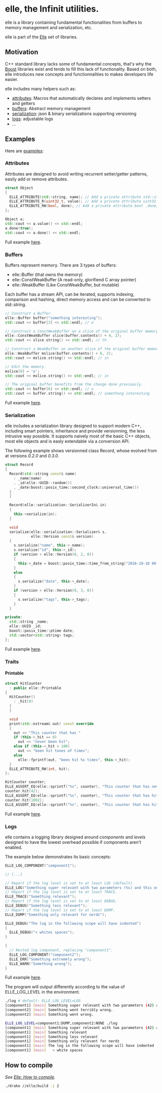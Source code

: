 # elle, the Infinit utilities.

elle is a library containing fundamental functionalities from buffers to memory management and serialization, etc.

elle is part of the [Elle](https://github.com/infinit/elle) set of libraries.

## Motivation

C++ standard library lacks some of fundamental concepts, that's why the [Boost](http://www.boost.org) libraries exist and tends to fill this lack of functionality. Based on both, elle introduces new concepts and functionnalities to makes developers life easier.

elle includes many helpers such as:

* [attributes](#attributes): Macros that automatically declares and implements setters and getters
* [buffers](#buffers): Abstract memory management
* [serialization](#serialization): json & binary serializations supporting versioning
* [logs](#logs): adjustable logs
* ...

## Examples

Here are [examples](examples):

### Attributes

Attributes are designed to avoid writing recurrent setter/getter patterns, easily add or remove attributes.

```cpp
struct Object
{
  ELLE_ATTRIBUTE(std::string, name); // Add a private attribute std::string _name.
  ELLE_ATTRIBUTE_R(uint32_t, value); // Add a private attribute uint32_t _value and a getter uint32_t value() const.
  ELLE_ATTRIBUTE_RW(bool, done); // Add a private attribute bool _done, a getter bool done() const and a setter void done(bool);
};

Object a;
std::cout << a.value() << std::endl;
a.done(true);
std::cout << a.done() << std::endl;
```
Full example [here](https://github.com/infinit/elle/elle/examples/attributes.cc).

### Buffers

Buffers represent memory. There are 3 types of buffers:
- elle::Buffer (that owns the memory)
- elle::ConstWeakBuffer (A read-only, glorifiend C array pointer)
- elle::WeakBuffer (Like ConstWeakBuffer, but mutable)

Each buffer has a stream API, can be iterated, supports indexing, comparison and hashing, direct memory access and can be converted to std::string.

```cpp
// Construct a Buffer.
elle::Buffer buffer("something interesting");
std::cout << buffer[3] << std::endl; // e

// Construct a ConstWeakBuffer on a slice of the original buffer memory.
elle::ConstWeakBuffer slice(buffer.contents() + 4, 2);
std::cout << slice.string() << std::endl; // th

// Construct a WeakBuffer on another slice of the original buffer memory.
elle::WeakBuffer mslice(buffer.contents() + 6, 2);
std::cout << mslice.string() << std::endl; // in

// Edit the memory.
mslice[0] = 'o';
std::cout << mslice.string() << std::endl; // in

// The original buffer benefits from the change done previously.
std::cout << buffer[6] << std::endl; // o
std::cout << buffer.string() << std::endl; // somethong interesting
```

Full example [here](https://github.com/infinit/elle/elle/examples/buffer.cc).

### Serialization

elle includes a serialization library designed to support modern C++, including smart pointers, inheritance and provide versionning, the less intrusive way possible. It supports naively most of the basic C++ objects, most elle objects and is easly extendable via a conversion API.

The following example shows versionned class Record, whose evolved from at versions *0.2.0* and *0.3.0*.
```cpp
struct Record
{
  Record(std::string const& name)
    : _name(name)
    , _id(elle::UUID::random())
    , _date(boost::posix_time::second_clock::universal_time())
  {
  }

  Record(elle::serialization::SerializerIn& in)
  {
    this->serialize(in);
  }

  void
  serialize(elle::serialization::Serializer& s,
            elle::Version const& version)
  {
    s.serialize("name", this->_name);
    s.serialize("id", this->_id);
    if (version < elle::Version(0, 2, 0))
    {
      this->_date = boost::posix_time::time_from_string("2016-10-10 00:00:00.000");
    }
    else
    {
      s.serialize("date", this->_date);
    }
    if (version < elle::Version(0, 3, 0))
    {
      s.serialize("tags", this->_tags);
    }
  }

private:
  std::string _name;
  elle::UUID _id;
  boost::posix_time::ptime date;
  std::vector<std::string> tags;
};
```
Full example [here](https://github.com/infinit/elle/elle/examples/serialization.cc).

### Traits

#### Printable

```cpp
struct HitCounter
  : public elle::Printable
{
  HitCounter()
    : _hit(0)
  {
  }

  void
  print(std::ostream& out) const override
  {
    out << "This counter that has "
    if (this->_hit == 0)
      out << "never been hit";
    else if (this->_hit > 100)
      out << "been hit tones of times";
    else
      elle::fprintf(out, "been hit %s times", this->_hit);
  }
  ELLE_ATTRIBUTE_RW(int, hit);
};

HitCounter counter;
ELLE_ASSERT_EQ(elle::sprintf("%s", counter), "This counter that has never been hit");
counter.hit(42);
ELLE_ASSERT_EQ(elle::sprintf("%s", counter), "This counter that has hit 42 times");
counter.hit(1002);
ELLE_ASSERT_EQ(elle::sprintf("%s", counter), "This counter that has hit tones of times");
```
Full example [here](https://github.com/infinit/elle/elle/examples/printable.cc).

### Logs

elle contains a logging library designed around *components* and *levels* designed to have the lowest overhead possible if components aren't enabled.

The example below demonstrates its basic concepts:

```cpp
ELLE_LOG_COMPONENT("component1");

// [...]

// Report if the log level is set to at least LOG (default).
ELLE_LOG("Something super relevant with two parameters (%s) and this one (%s)", 42, elle::Buffer("buffer"));
// Report if the log level is set to at least TRACE.
ELLE_TRACE("Something relevant");
// Report if the log level is set to at least DEBUG.
ELLE_DEBUG("Something less relevant");
// Report if the log level is set to at least DUMP.
ELLE_DUMP("Something only relevant for nerdz");

ELLE_DEBUG("The log in the following scope will have indented")
{
  ELLE_DEBUG("< whites spaces");
}

{
  // Nested log component, replacing "component1".
  ELLE_LOG_COMPONENT("component2");
  ELLE_ERR("Something extremely wrong");
  ELLE_WARN("Something wrong");
}
```
Full example [here](https://github.com/infinit/elle/elle/examples/log.cc).

The program will output differently according to the value of ELLE_LOG_LEVEL in the environment.

```bash
./log # default: ELLE_LOG_LEVEL=LOG
[component1] [main] Something super relevant with two parameters (42) and this one (buffer)
[component2] [main] Something went terribly wrong.
[component2] [main] Something went wrong.

ELLE_LOG_LEVEL=component1:DUMP,component2:NONE ./log
[component1] [main] Something super relevant with two parameters (42) and this one (buffer)
[component1] [main] Something relevant
[component1] [main] Something less relevant
[component1] [main] Something only relevant for nerdz
[component1] [main] The log in the following scope will have indented
[component1] [main]   < white spaces
```

## How to compile

_See [Elle: How to compile](https://github.com/infinit/elle#how-to-compile)._

```bash
./drake //elle/build -j 2
```
